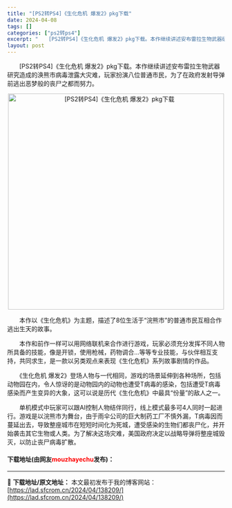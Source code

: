 ```yaml
---
title: "[PS2转PS4]《生化危机 爆发2》pkg下载"
date: 2024-04-08
tags: []
categories: ["ps2转ps4"]
excerpt: "　　[PS2转PS4]《生化危机 爆发2》pkg下载。本作继续讲述安布雷拉生物武器研究造成的涣熊市病毒泄露大灾难，玩家扮演八位普通市民，为了在政府发射导弹前逃出恶梦般的丧尸之都而努力。 　　本作以《生化危机》为主题，描述了8位生活于&ldquo;浣熊市&rdquo;的普通市民互相合作逃出生天的故事。&hellip;"
layout: post
---
```


 <p>　　[PS2转PS4]《生化危机 爆发2》pkg下载。本作继续讲述安布雷拉生物武器研究造成的涣熊市病毒泄露大灾难，玩家扮演八位普通市民，为了在政府发射导弹前逃出恶梦般的丧尸之都而努力。</p> <p align="center"><img align="" border="0" src="https://lad.sfcrom.cn/wp-content/uploads/2024/04/20240408_6613f9285d961.jpg" width="500" alt="[PS2转PS4]《生化危机 爆发2》pkg下载" /></p> <p>　　本作以《生化危机》为主题，描述了8位生活于&ldquo;浣熊市&rdquo;的普通市民互相合作逃出生天的故事。</p> <p>　　本作和前作一样可以用网络联机来合作进行游戏，玩家必须充分发挥不同人物所具备的技能，像是开锁，使用枪械，药物调合...等等专业技能，与伙伴相互支持，共同求生，是一款以另类观点来表现《生化危机》系列故事剧情的作品。</p> <p>　　《生化危机 爆发2》登场人物与一代相同，游戏的场景延伸到各种场所，包括动物园在内，令人惊讶的是动物园内的动物也遭受T病毒的感染，包括遭受T病毒感染而产生变异的大象，这可以说是历代《生化危机》中最具&ldquo;份量&rdquo;的敌人之一。</p> <p>　　单机模式中玩家可以跟AI控制人物结伴同行，线上模式最多可4人同时一起进行。游戏是以浣熊市为舞台，由于雨伞公司的巨大制药工厂不慎外漏，T病毒因而蔓延出去，导致整座城市在短短时间化为死城，遭受感染的生物们都丧尸化，并开始袭击其它生物或人类。为了解决这场灾难，美国政府决定以战略导弹将整座城毁灭，以防止丧尸病毒扩散。</p> <p><h4>下载地址(由网友<font color="red">mouzhayechu</font>发布)：</h4></p> 

---
📖 **下载地址/原文地址：** 本文最初发布于我的博客网站：[https://lad.sfcrom.cn/2024/04/138209/](https://lad.sfcrom.cn/2024/04/138209/)
